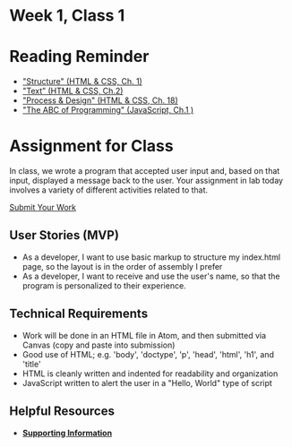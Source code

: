 # Week 1, Class 1

# Reading Reminder

* ["Structure" (HTML & CSS, Ch. 1)](https://canvas.instructure.com/courses/1030700/modules/items/9632544)
* ["Text” (HTML & CSS, Ch.2)](https://canvas.instructure.com/courses/1030700/modules/items/9632551)
* ["Process & Design" (HTML & CSS, Ch. 18)](https://canvas.instructure.com/courses/1030700/modules/items/9632546)
* ["The ABC of Programming" (JavaScript, Ch.1 )](https://canvas.instructure.com/courses/1030700/modules/items/9632543)

# Assignment for Class
In class, we wrote a program that accepted user input and, based on that input, displayed a message back to the user. Your assignment in lab today involves a variety of different activities related to that.

[Submit Your Work](https://canvas.instructure.com/courses/1030700/modules/items/9632547)

## User Stories (MVP)
 - As a developer, I want to use basic markup to structure my index.html page, so the layout is in the order of assembly I prefer
 - As a developer, I want to receive and use the user's name, so that the program is personalized to their experience.

## Technical Requirements
 - Work will be done in an HTML file in Atom, and then submitted via Canvas (copy and paste into submission)
 - Good use of HTML; e.g. 'body', 'doctype', 'p', 'head', 'html', 'h1', and 'title'
 - HTML is cleanly written and indented for readability and organization
 - JavaScript written to alert the user in a "Hello, World" type of script

## Helpful Resources
- [**Supporting Information**](support.md)
